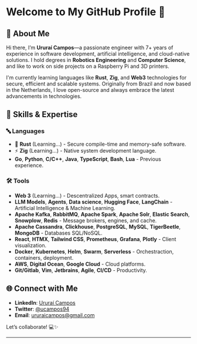 # Welcome to My GitHub Profile 👋

## 🌟 About Me
Hi there, I’m **Ururaí Campos**—a passionate engineer with 7+ years of experience in software development, artificial intelligence, and cloud-native solutions. I hold degrees in **Robotics Engineering** and **Computer Science**, and like to work on side projects on a Raspberry Pi and 3D printers. 

I'm currently learning languages like **Rust**, **Zig**, and **Web3** technologies for secure, efficient and scalable systems. Originally from Brazil and now based in the Netherlands, I love open-source and always embrace the latest advancements in technologies.

## 💼 Skills & Expertise

### 🔤 Languages
- 🦀 **Rust** (Learning...) - Secure compile-time and memory-safe software.
- ⚡️ **Zig** (Learning...) - Native system development language.
- **Go**, **Python**, **C/C++**, **Java**, **TypeScript**, **Bash**, **Lua** - Previous experience.

### 🛠️ Tools 
- **Web 3** (Learning...) - Descentralized Apps, smart contracts.
- **LLM Models**, **Agents**, **Data science**, **Hugging Face**, **LangChain** - Artificial Intelligence & Machine Learning.
- **Apache Kafka**, **RabbitMQ**, **Apache Spark**, **Apache Solr**, **Elastic Search**, **Snowplow**, **Redis** - Message brokers, engines, and cache.
- **Apache Cassandra**, **Clickhouse**, **PostgreSQL**, **MySQL**, **TigerBeetle**, **MongoDB** - Databases SQL/NoSQL.
- **React**, **HTMX**, **Tailwind CSS**, **Prometheus**, **Grafana**, **Plotly** - Client visualization.
- **Docker**, **Kubernetes**, **Helm**, **Swarm**, **Serverless** - Orchestraction, containers, deployment.
- **AWS**, **Digital Ocean**, **Google Cloud** - Cloud platforms.
- **Git/Gitlab**, **Vim**, **Jetbrains**, **Agile**, **CI/CD** - Productivity.

## 🌐 Connect with Me
- **LinkedIn**: [Ururaí Campos](https://in.linkedin.com/in/ururaicampos)
- **Twitter**: [@ucampos94](https://twitter.com/ucampos94)
- **Email**: [ururaicampos@gmail.com](mailto:ururaicampos@gmail.com)

Let’s collaborate! 💻✨

---
